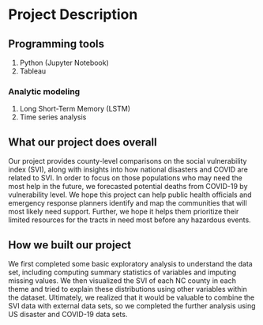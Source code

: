 # Project Description
## Programming tools
1. Python (Jupyter Notebook)
2. Tableau

### Analytic modeling
1.  Long Short-Term Memory (LSTM)
2.  Time series analysis

## What our project does overall
Our project provides county-level comparisons on the social vulnerability index (SVI), along with insights into how national disasters and COVID are related to SVI. In order to focus on those populations who may need the most help in the future, we forecasted potential deaths from COVID-19 by vulnerability level. We hope this project can help public health officials and emergency response planners identify and map the communities that will most likely need support. Further, we hope it helps them prioritize their limited resources for the tracts in need most before any hazardous events.

## How we built our project
We first completed some basic exploratory analysis to understand the data set, including computing summary statistics of variables and imputing missing values. We then visualized the SVI of each NC county in each theme and tried to explain these distributions using other variables within the dataset. Ultimately, we realized that it would be valuable to combine the SVI data with external data sets, so we completed the further analysis using US disaster and COVID-19 data sets. 
